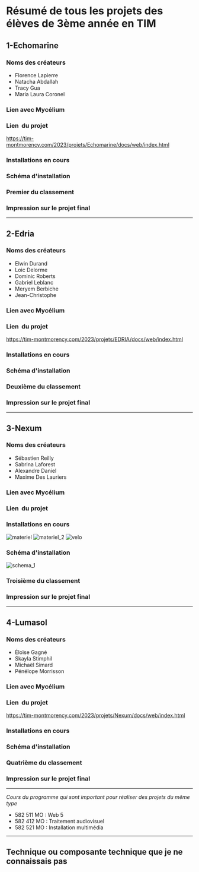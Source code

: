 
# Résumé de tous les projets des élèves de 3ème année en TIM #

## 1-Echomarine ##
### Noms des créateurs ###

- Florence Lapierre
- Natacha Abdallah
- Tracy Gua
- Maria Laura Coronel

### Lien avec Mycélium ###


### Lien  du projet ###

https://tim-montmorency.com/2023/projets/Echomarine/docs/web/index.html

### Installations en cours ###

### Schéma d'installation ###

### Premier du classement ###


### Impression sur le projet final ###


--------------------------------------------------------------------------------------------------------------------------------------------------------------------
## 2-Edria ##
### Noms des créateurs ###

- Elwin Durand
- Loic Delorme
- Dominic Roberts
- Gabriel Leblanc
- Meryem Berbiche
- Jean-Christophe

### Lien avec Mycélium ###


### Lien  du projet ###

https://tim-montmorency.com/2023/projets/EDRIA/docs/web/index.html

### Installations en cours ###


### Schéma d'installation ###


### Deuxième du classement ###

### Impression sur le projet final ###

--------------------------------------------------------------------------------------------------------------------------------------------------------------------

## 3-Nexum ##

### Noms des créateurs ###
- Sébastien Reilly
- Sabrina Laforest
- Alexandre Daniel
- Maxime Des Lauriers

### Lien avec Mycélium ###

### Lien  du projet ###

### Installations en cours ###
![materiel](Photos/lumasol_bureau.png)
![materiel_2](Photos/lumasol_chariot.png)
![velo](Photos/lumasol_velo.png)

### Schéma d'installation ###
![schema_1](Photos/lumasol_schema_1.png)

### Troisième du classement ###


### Impression sur le projet final ###

----------------------------------------------------------------------------------------------------------------------------------------

## 4-Lumasol ##

### Noms des créateurs ###

- Éloïse Gagné
- Skayla Stimphil
- Michaël Simard
- Pénélope Morrisson

### Lien avec Mycélium ###


### Lien  du projet ###
https://tim-montmorency.com/2023/projets/Nexum/docs/web/index.html

### Installations en cours ###


### Schéma d'installation ###

### Quatrième du classement ###

### Impression sur le projet final ###


--------------------------------------------------------------------------------------------------------------------------------------------------------------------
*Cours du programme qui sont important pour réaliser des projets du même type*
- 582 511 MO : Web 5
- 582 412 MO : Traitement audiovisuel
- 582 521 MO : Installation multimédia
----------------------------------------------------------------------------------------------------------------------------------------
Technique ou composante technique que je ne connaissais pas
----------------------------------------------------------------------------------------------------------------------------------------


